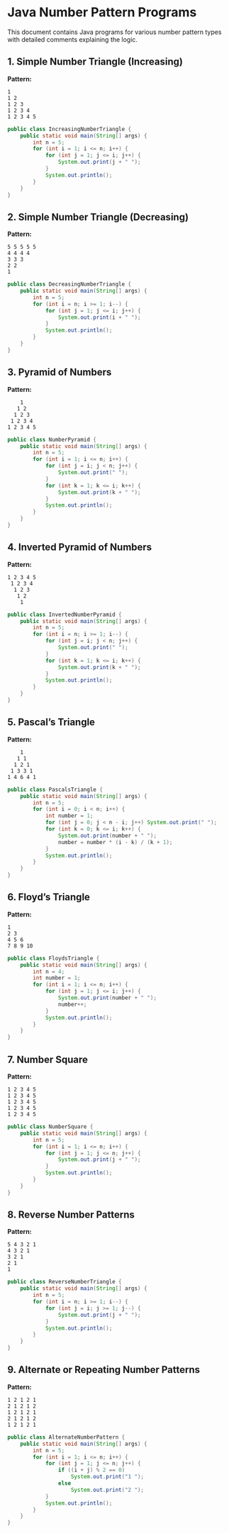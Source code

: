 
# Java Number Pattern Programs

This document contains Java programs for various number pattern types with detailed comments explaining the logic.

## 1. Simple Number Triangle (Increasing)

**Pattern:**
```
1
1 2
1 2 3
1 2 3 4
1 2 3 4 5
```

```java
public class IncreasingNumberTriangle {
    public static void main(String[] args) {
        int n = 5;
        for (int i = 1; i <= n; i++) {
            for (int j = 1; j <= i; j++) {
                System.out.print(j + " ");
            }
            System.out.println();
        }
    }
}
```

## 2. Simple Number Triangle (Decreasing)

**Pattern:**
```
5 5 5 5 5
4 4 4 4
3 3 3
2 2
1
```

```java
public class DecreasingNumberTriangle {
    public static void main(String[] args) {
        int n = 5;
        for (int i = n; i >= 1; i--) {
            for (int j = 1; j <= i; j++) {
                System.out.print(i + " ");
            }
            System.out.println();
        }
    }
}
```

## 3. Pyramid of Numbers

**Pattern:**
```
    1
   1 2
  1 2 3
 1 2 3 4
1 2 3 4 5
```

```java
public class NumberPyramid {
    public static void main(String[] args) {
        int n = 5;
        for (int i = 1; i <= n; i++) {
            for (int j = i; j < n; j++) {
                System.out.print(" ");
            }
            for (int k = 1; k <= i; k++) {
                System.out.print(k + " ");
            }
            System.out.println();
        }
    }
}
```

## 4. Inverted Pyramid of Numbers

**Pattern:**
```
1 2 3 4 5
 1 2 3 4
  1 2 3
   1 2
    1
```

```java
public class InvertedNumberPyramid {
    public static void main(String[] args) {
        int n = 5;
        for (int i = n; i >= 1; i--) {
            for (int j = i; j < n; j++) {
                System.out.print(" ");
            }
            for (int k = 1; k <= i; k++) {
                System.out.print(k + " ");
            }
            System.out.println();
        }
    }
}
```

## 5. Pascal’s Triangle

**Pattern:**
```
    1
   1 1
  1 2 1
 1 3 3 1
1 4 6 4 1
```

```java
public class PascalsTriangle {
    public static void main(String[] args) {
        int n = 5;
        for (int i = 0; i < n; i++) {
            int number = 1;
            for (int j = 0; j < n - i; j++) System.out.print(" ");
            for (int k = 0; k <= i; k++) {
                System.out.print(number + " ");
                number = number * (i - k) / (k + 1);
            }
            System.out.println();
        }
    }
}
```

## 6. Floyd’s Triangle

**Pattern:**
```
1
2 3
4 5 6
7 8 9 10
```

```java
public class FloydsTriangle {
    public static void main(String[] args) {
        int n = 4;
        int number = 1;
        for (int i = 1; i <= n; i++) {
            for (int j = 1; j <= i; j++) {
                System.out.print(number + " ");
                number++;
            }
            System.out.println();
        }
    }
}
```

## 7. Number Square

**Pattern:**
```
1 2 3 4 5
1 2 3 4 5
1 2 3 4 5
1 2 3 4 5
1 2 3 4 5
```

```java
public class NumberSquare {
    public static void main(String[] args) {
        int n = 5;
        for (int i = 1; i <= n; i++) {
            for (int j = 1; j <= n; j++) {
                System.out.print(j + " ");
            }
            System.out.println();
        }
    }
}
```

## 8. Reverse Number Patterns

**Pattern:**
```
5 4 3 2 1
4 3 2 1
3 2 1
2 1
1
```

```java
public class ReverseNumberTriangle {
    public static void main(String[] args) {
        int n = 5;
        for (int i = n; i >= 1; i--) {
            for (int j = i; j >= 1; j--) {
                System.out.print(j + " ");
            }
            System.out.println();
        }
    }
}
```

## 9. Alternate or Repeating Number Patterns

**Pattern:**
```
1 2 1 2 1
2 1 2 1 2
1 2 1 2 1
2 1 2 1 2
1 2 1 2 1
```

```java
public class AlternateNumberPattern {
    public static void main(String[] args) {
        int n = 5;
        for (int i = 1; i <= n; i++) {
            for (int j = 1; j <= n; j++) {
                if ((i + j) % 2 == 0)
                    System.out.print("1 ");
                else
                    System.out.print("2 ");
            }
            System.out.println();
        }
    }
}
```
